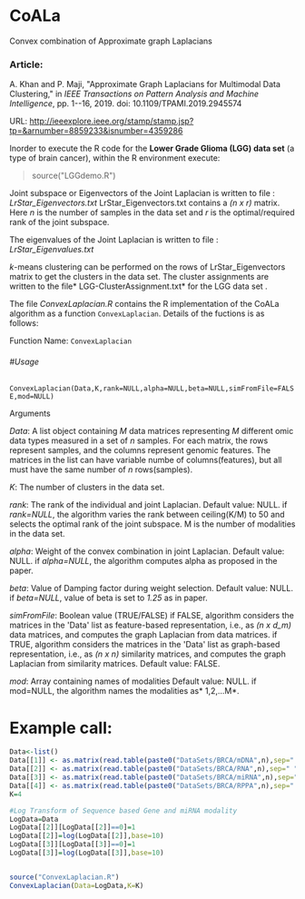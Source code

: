# CoALa
Convex combination of Approximate graph Laplacians

### Article:
A. Khan and P. Maji, "Approximate Graph Laplacians for Multimodal Data Clustering," in *IEEE Transactions on Pattern Analysis and Machine Intelligence*, pp. 1--16, 2019.
doi: 10.1109/TPAMI.2019.2945574

URL: http://ieeexplore.ieee.org/stamp/stamp.jsp?tp=&arnumber=8859233&isnumber=4359286


Inorder to execute the R code for the **Lower Grade Glioma (LGG) data set** 
(a type of brain cancer),  within the R environment execute:
>source("LGGdemo.R")



Joint subspace or Eigenvectors of the Joint Laplacian  is written to file : *LrStar_Eigenvectors.txt*
LrStar_Eigenvectors.txt contains a *(n x r)* matrix.
Here *n* is the number of samples in the data set and *r* is the optimal/required rank of the joint subspace.

The eigenvalues of the Joint Laplacian is written to file : *LrStar_Eigenvalues.txt*

*k*-means clustering can be performed on the rows of LrStar_Eigenvectors matrix to get the clusters in the data set. The cluster assignments are written to the file* LGG-ClusterAssignment.txt* for the LGG data set	.

The file *ConvexLaplacian.R* contains the R implementation of the CoALa algorithm as a function `ConvexLaplacian`. 
Details of the fuctions is as follows:

Function Name: `ConvexLaplacian`

###### #Usage 
`ConvexLaplacian(Data,K,rank=NULL,alpha=NULL,beta=NULL,simFromFile=FALSE,mod=NULL)`


Arguments

*Data*:  A list object containing *M* data matrices representing *M* different omic data types measured in a set of *n* samples. 
For each matrix, the rows represent samples, and the columns represent genomic features.
The matrices in the list can have variable numbe of columns(features), but all must have the same number of *n* rows(samples).

*K*: The number of clusters in the data set.

*rank*: The rank of the individual and joint Laplacian. 
Default value: NULL.
if *rank=NULL*, the algorithm varies the rank between ceiling(K/M) to 50 and selects the optimal rank of the joint subspace.
M is the number of modalities in the data set.

*alpha*: Weight of the convex combination in joint Laplacian.
Default value: NULL.
if *alpha=NULL*, the algorithm computes alpha as proposed in the paper.

*beta*: Value of Damping factor during weight selection.
Default value: NULL.
if *beta=NULL*, value of beta is set to *1.25* as in paper.

*simFromFile*: Boolean value (TRUE/FALSE)
if FALSE, algorithm considers the matrices in the 'Data' list as feature-based representation, i.e., as *(n x d_m)* data matrices,
and computes the graph Laplacian from data matrices.
if TRUE, algorithm considers the matrices in the 'Data' list as graph-based representation, i.e., as *(n x n)* similarity matrices,
and computes the graph Laplacian from similarity matrices.
Default value: FALSE.

*mod*: Array containing names of modalities
Default value: NULL.
if mod=NULL, the algorithm names the modalities as* 1,2,...M*.




# Example call:

```r
Data<-list()
Data[[1]] <- as.matrix(read.table(paste0("DataSets/BRCA/mDNA",n),sep=" ",header=TRUE,row.names=1))
Data[[2]] <- as.matrix(read.table(paste0("DataSets/BRCA/RNA",n),sep=" ",header=TRUE,row.names=1))
Data[[3]] <- as.matrix(read.table(paste0("DataSets/BRCA/miRNA",n),sep=" ",header=TRUE,row.names=1))
Data[[4]] <- as.matrix(read.table(paste0("DataSets/BRCA/RPPA",n),sep=" ",header=TRUE,row.names=1))
K=4

#Log Transform of Sequence based Gene and miRNA modality
LogData=Data
LogData[[2]][LogData[[2]]==0]=1
LogData[[2]]=log(LogData[[2]],base=10)
LogData[[3]][LogData[[3]]==0]=1
LogData[[3]]=log(LogData[[3]],base=10)


source("ConvexLaplacian.R")
ConvexLaplacian(Data=LogData,K=K)
```
